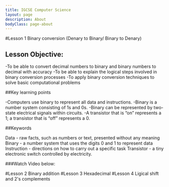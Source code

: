 ```yaml
---
title: IGCSE Computer Science
layout: page
description: About
bodyClass: page-about
---
```


#Lesson 1 Binary conversion (Denary to Binary/ Binary to Denary)

## Lesson Objective:
-To be able to convert decimal numbers to binary and binary numbers to decimal with accuracy
-To be able to explain the logical steps involved in binary conversion processes
-To apply binary conversion techniques to solve basic computational problems

##Key learning points

-Computers use binary to represent all data and instructions.
-Binary is a number system consisting of 1s and 0s.
-Binary can be represented by two-state electrical signals within circuits.
-A transistor that is “on” represents a 1; a transistor that is “off” represents a 0.

##Keywords

Data - raw facts, such as numbers or text, presented without any meaning
Binary - a number system that uses the digits 0 and 1 to represent data
Instruction - directions on how to carry out a specific task
Transistor - a tiny electronic switch controlled by electricity.

###Watch Video below:



#Lesson 2 Binary addition
#Lesson 3 Hexadecimal
#Lesson 4 Ligical shift and 2's complements
